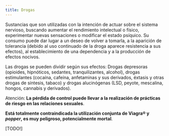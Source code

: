 ```yaml
---
title: Drogas
---
```


Sustancias que son utilizadas con la intención de actuar sobre el sistema nervioso, buscando aumentar el rendimiento intelectual o físico, experimentar nuevas sensaciones o modificar el estado psíquico. Su consumo puede dar lugar a un deseo de volver a tomarla, a la aparición de tolerancia (debido al uso continuado de la droga aparece resistencia a sus efectos), al establecimiento de una dependencia y a la producción de efectos nocivos.

Las drogas se pueden dividir según sus efectos: Drogas depresoras (opioides, hipnóticos, sedantes, tranquilizantes, alcohol), drogas estimulantes (cocaína, cafeína, anfetaminas y sus derivados, éxtasis y otras drogas de síntesis, tabaco) y drogas alucinógenas (LSD, peyote, mescalina, hongos, cannabis y derivados).

Atención: **La pérdida de control puede llevar a la realización de prácticas de riesgo en las relaciones sexuales**.

**Está totalmente contraindicada la utilización conjunta de Viagra® y _popper_, es muy peligroso, potencialmente mortal**.

[TODO!]